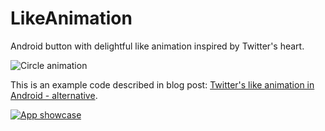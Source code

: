 # LikeAnimation
Android button with delightful like animation inspired by Twitter's heart.

![Circle animation](http://frogermcs.github.io/images/22/button_anim.gif "Circle animation")

This is an example code described in blog post: [Twitter's like animation in Android - alternative](http://frogermcs.github.io/twitters-like-animation-in-android-alternative/).

[![App showcase](http://img.youtube.com/vi/EdZjYTbRNuA/0.jpg)](http://www.youtube.com/watch?v=EdZjYTbRNuA)
